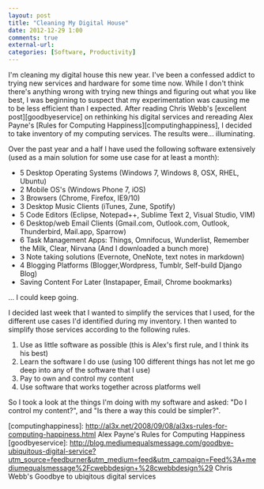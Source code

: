 ```yaml
---
layout: post
title: "Cleaning My Digital House"
date: 2012-12-29 1:00
comments: true
external-url: 
categories: [Software, Productivity]
---
```



I'm cleaning my digital house this new year.  I've been a confessed addict to trying new services and hardware for some time now.  While I don't think there's anything wrong with trying new things and figuring out what you like best, I was beginning to suspect that my experimentation was causing me to be less efficient than I expected.  After reading Chris Webb's [excellent post][goodbyeservice] on rethinking his digital services and rereading Alex Payne's [Rules for Computing Happiness][computinghappiness], I decided to take inventory of my computing services.  The results were... illuminating.

Over the past year and a half I have used the following software extensively (used as a main solution for some use case for at least a month):

* 5 Desktop Operating Systems (Windows 7, Windows 8, OSX, RHEL, Ubuntu)
* 2 Mobile OS's (Windows Phone 7, iOS)
* 3 Browsers (Chrome, Firefox, IE9/10)
* 3 Desktop Music Clients (iTunes, Zune, Spotify)
* 5 Code Editors (Eclipse, Notepad++, Sublime Text 2, Visual Studio, VIM)
* 6 Desktop/web Email Clients (Gmail.com, Outlook.com, Outlook, Thunderbird, Mail.app, Sparrow)
* 6 Task Management Apps: Things, Omnifocus, Wunderlist, Remember the Milk, Clear, Nirvana (And I downloaded a bunch more)
* 3 Note taking solutions (Evernote, OneNote, text notes in markdown)
* 4 Blogging Platforms (Blogger,Wordpress, Tumblr, Self-build Django Blog)
* Saving Content For Later (Instapaper, Email, Chrome bookmarks)

... I could keep going.

I decided last week that I wanted to simplify the services that I used, for the different use cases I'd identified during my inventory.  I then wanted to simplify those services according to the following rules.

1. Use as little software as possible (this is Alex's first rule, and I think its his best)
2. Learn the software I do use (using 100 different things has not let me go deep into any of the software that I use)
3. Pay to own and control my content
4. Use software that works together across platforms well

So I took a look at the things I'm doing with my software and asked: "Do I control my content?", and "Is there a way this could be simpler?".  








[computinghappiness]: http://al3x.net/2008/09/08/al3xs-rules-for-computing-happiness.html Alex Payne's Rules for Computing Happiness
[goodbyeservice]: http://blog.mediumequalsmessage.com/goodbye-ubiquitous-digital-service?utm_source=feedburner&utm_medium=feed&utm_campaign=Feed%3A+mediumequalsmessage%2Fcwebbdesign+%28cwebbdesign%29 Chris Webb's Goodbye to ubiqitous digital services